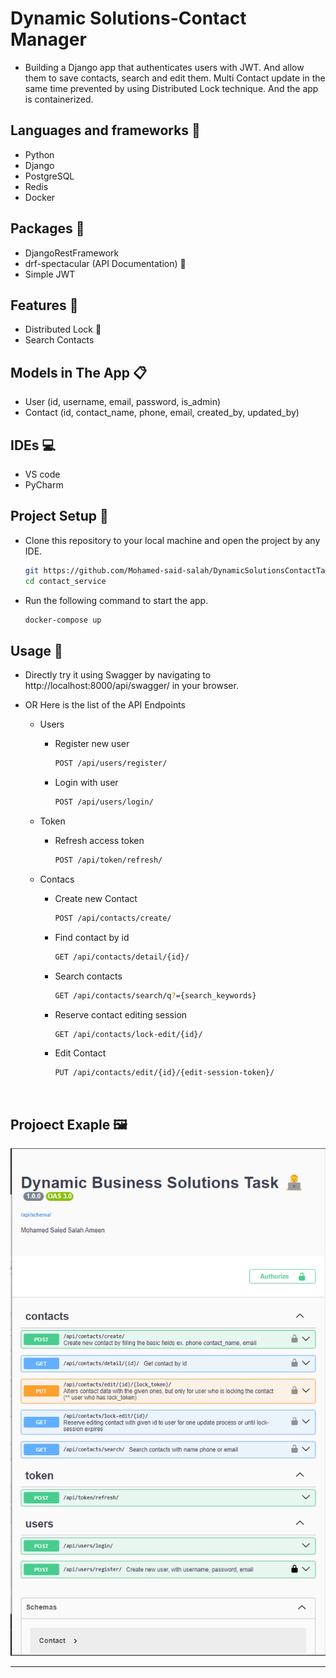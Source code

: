 # Dynamic Solutions-Contact Manager
 - Building a Django app that authenticates users with JWT. And allow them to save contacts, search and edit them.
   Multi Contact update in the same time prevented by using Distributed Lock technique. And the app is containerized.

## Languages and frameworks 📑
 - Python 
 - Django
 - PostgreSQL 
 - Redis 
 - Docker

## Packages 🔎
 - DjangoRestFramework
 - drf-spectacular (API Documentation) 📃
 - Simple JWT
 
## Features 🥇
 - Distributed Lock 🔐
 - Search Contacts

## Models in The App 📋
 - User (id, username, email, password, is_admin)
 - Contact (id, contact_name, phone, email, created_by, updated_by)

## IDEs 💻
 - VS code
 - PyCharm

## Project Setup 💽
 - Clone this repository to your local machine and open the project by any IDE.

   ``` bash
   git https://github.com/Mohamed-said-salah/DynamicSolutionsContactTask.git
   cd contact_service
   ```
 - Run the following command to start the app.

   ``` bash
   docker-compose up
   ```

## Usage 🚀

 - Directly try it using Swagger by navigating to http://localhost:8000/api/swagger/ in your browser.

 - OR Here is the list of the API Endpoints

   * Users
   
     - Register new user
       ``` bash
       POST /api/users/register/
       ```
     - Login with user
       ``` bash
       POST /api/users/login/
       ```

   * Token
   
     - Refresh access token
       ``` bash
       POST /api/token/refresh/
       ```
   
   * Contacs
     
     - Create new Contact
       ``` bash
       POST /api/contacts/create/
       ```
          
     - Find contact by id
       ``` bash
       GET /api/contacts/detail/{id}/
       ```
  
     - Search contacts
       ``` bash
       GET /api/contacts/search/q?={search_keywords}
       ```  
 
     - Reserve contact editing session
       ``` bash
       GET /api/contacts/lock-edit/{id}/
       ```
     
     - Edit Contact
       ``` bash
       PUT /api/contacts/edit/{id}/{edit-session-token}/
       ```
       
<br>

## Projoect Exaple 🖼️

<div align='center'>
<img src="https://github.com/Mohamed-said-salah/DynamicSolutionsContactTask/blob/main/screen_shots/Screenshot%202024-01-12%20113838.png?raw=true">
<hr/>
</div>
